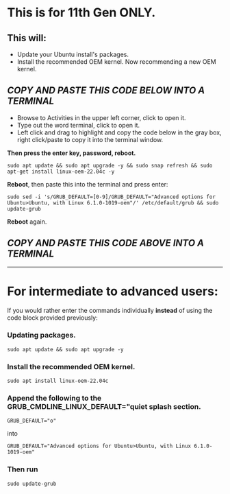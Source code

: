 # This is for 11th Gen ONLY.


## This will:

- Update your Ubuntu install's packages.
- Install the recommended OEM kernel. Now recommending a new OEM kernel.




##  *****COPY AND PASTE THIS CODE BELOW INTO A TERMINAL*****


- Browse to Activities in the upper left corner, click to open it.
- Type out the word terminal, click to open it.
- Left click and drag to highlight and copy the code below in the gray box, right click/paste to copy it into the terminal window.



**Then press the enter key, password, reboot.**


``
sudo apt update && sudo apt upgrade -y && sudo snap refresh && sudo apt-get install linux-oem-22.04c -y
``


**Reboot**, then paste this into the terminal and press enter:


``
sudo sed -i 's/GRUB_DEFAULT=[0-9]/GRUB_DEFAULT="Advanced options for Ubuntu>Ubuntu, with Linux 6.1.0-1019-oem"/' /etc/default/grub && sudo update-grub
``


**Reboot** again.


## *****COPY AND PASTE THIS CODE ABOVE INTO A TERMINAL*****


---------

# For intermediate to advanced users: 

If you would rather enter the commands individually **instead** of using the code block provided previously:

### Updating packages.
``sudo apt update && sudo apt upgrade -y``

### Install the recommended OEM kernel.
``sudo apt install linux-oem-22.04c``

### Append the following to the GRUB_CMDLINE_LINUX_DEFAULT="quiet splash section.


``
GRUB_DEFAULT="o"
``

into

``
GRUB_DEFAULT="Advanced options for Ubuntu>Ubuntu, with Linux 6.1.0-1019-oem"
``

### Then run
``sudo update-grub``




